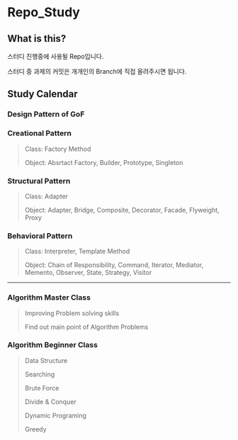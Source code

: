 # Repo_Study

## What is this?
 스터디 진행중에 사용될 Repo입니다.
 
 스터디 중 과제의 커밋은 개개인의 Branch에 직접 올려주시면 됩니다.

## Study Calendar

 ### Design Pattern of GoF
 ### Creational Pattern
  > Class: Factory Method
  >
  > Object: Absrtact Factory, Builder, Prototype, Singleton
### Structural Pattern
  > Class: Adapter
  >
  > Object: Adapter, Bridge, Composite, Decorator, Facade, Flyweight, Proxy
### Behavioral Pattern
  > Class: Interpreter, Template Method
  >
  > Object: Chain of Responsibility, Command, Iterator, Mediator, Memento, Observer, State, Strategy, Visitor

------------------

 ### Algorithm Master Class
  > Improving Problem solving skills
  >
  > Find out main point of Algorithm Problems

 ### Algorithm Beginner Class
  > Data Structure
  >
  > Searching
  >
  > Brute Force
  >
  > Divide & Conquer
  >
  > Dynamic Programing
  >
  > Greedy
